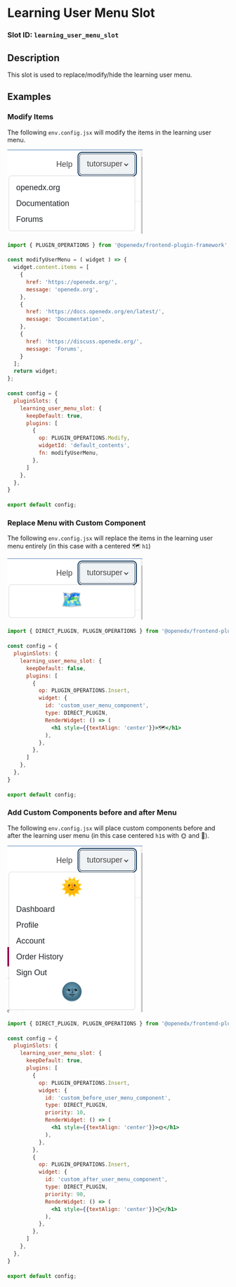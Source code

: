# Learning User Menu Slot

### Slot ID: `learning_user_menu_slot`

## Description

This slot is used to replace/modify/hide the learning user menu.

## Examples

### Modify Items

The following `env.config.jsx` will modify the items in the learning user menu.

![Screenshot of modified items](./images/learning_user_menu_modified_items.png)

```jsx
import { PLUGIN_OPERATIONS } from '@openedx/frontend-plugin-framework';

const modifyUserMenu = ( widget ) => {
  widget.content.items = [
    {
      href: 'https://openedx.org/',
      message: 'openedx.org',
    },
    {
      href: 'https://docs.openedx.org/en/latest/',
      message: 'Documentation',
    },
    {
      href: 'https://discuss.openedx.org/',
      message: 'Forums',
    }
  ];
  return widget;
};

const config = {
  pluginSlots: {
    learning_user_menu_slot: {
      keepDefault: true,
      plugins: [
        {
          op: PLUGIN_OPERATIONS.Modify,
          widgetId: 'default_contents',
          fn: modifyUserMenu,
        },
      ]
    },
  },
}

export default config;
```

### Replace Menu with Custom Component

The following `env.config.jsx` will replace the items in the learning user menu entirely (in this case with a centered 🗺️ `h1`)

![Screenshot of replaced with custom component](./images/learning_user_menu_custom_component.png)

```jsx
import { DIRECT_PLUGIN, PLUGIN_OPERATIONS } from '@openedx/frontend-plugin-framework';

const config = {
  pluginSlots: {
    learning_user_menu_slot: {
      keepDefault: false,
      plugins: [
        {
          op: PLUGIN_OPERATIONS.Insert,
          widget: {
            id: 'custom_user_menu_component',
            type: DIRECT_PLUGIN,
            RenderWidget: () => (
              <h1 style={{textAlign: 'center'}}>🗺️</h1>
            ),
          },
        },
      ]
    },
  },
}

export default config;
```

### Add Custom Components before and after Menu

The following `env.config.jsx` will place custom components before and after the learning user menu (in this case centered `h1`s with 🌞 and 🌚).

![Screenshot of custom components before and after](./images/learning_user_menu_custom_components_before_after.png)

```jsx
import { DIRECT_PLUGIN, PLUGIN_OPERATIONS } from '@openedx/frontend-plugin-framework';

const config = {
  pluginSlots: {
    learning_user_menu_slot: {
      keepDefault: true,
      plugins: [
        {
          op: PLUGIN_OPERATIONS.Insert,
          widget: {
            id: 'custom_before_user_menu_component',
            type: DIRECT_PLUGIN,
            priority: 10,
            RenderWidget: () => (
              <h1 style={{textAlign: 'center'}}>🌞</h1>
            ),
          },
        },
        {
          op: PLUGIN_OPERATIONS.Insert,
          widget: {
            id: 'custom_after_user_menu_component',
            type: DIRECT_PLUGIN,
            priority: 90,
            RenderWidget: () => (
              <h1 style={{textAlign: 'center'}}>🌚</h1>
            ),
          },
        },
      ]
    },
  },
}

export default config;
```

